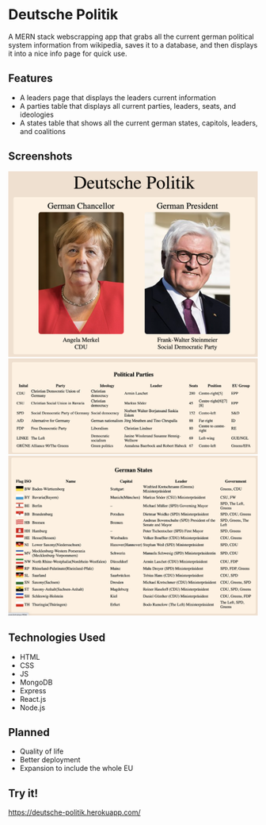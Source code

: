 # Deutsche Politik


A MERN stack webscrapping app that grabs all the current german political system information from wikipedia, saves it to a database, and then displays it into a nice info page for quick use. 


## Features
- A leaders page that displays the leaders current information
- A parties table that displays all current parties, leaders, seats, and ideologies
- A states table that shows all the current german states, capitols, leaders, and coalitions

## Screenshots
![ScreenShot](https://raw.githubusercontent.com/NicholasBoldt/Deutsche-Politik/main/assets/screenshots/leaders.png)
![ScreenShot](https://raw.githubusercontent.com/NicholasBoldt/Deutsche-Politik/main/assets/screenshots/parties.png)
![ScreenShot](https://raw.githubusercontent.com/NicholasBoldt/Deutsche-Politik/main/assets/screenshots/states.png)

## Technologies Used
- HTML
- CSS
- JS
- MongoDB
- Express
- React.js
- Node.js

## Planned
- Quality of life
- Better deployment
- Expansion to include the whole EU

## Try it!

https://deutsche-politik.herokuapp.com/
